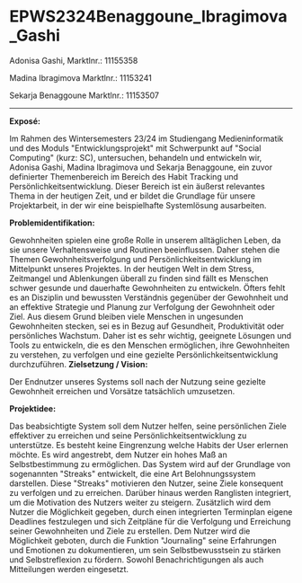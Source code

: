 # EPWS2324Benaggoune_Ibragimova_Gashi

Adonisa Gashi, Marktlnr.: 11155358

Madina Ibragimova Marktlnr.: 11153241

Sekarja Benaggoune Marktlnr.: 11153507

***

**Exposé:**

Im Rahmen des Wintersemesters 23/24 im Studiengang Medieninformatik und des Moduls "Entwicklungsprojekt" mit Schwerpunkt auf "Social Computing" (kurz: SC), untersuchen, 
behandeln und entwickeln wir, Adonisa Gashi, Madina Ibragimova und Sekarja Benaggoune, ein zuvor definierter Themenbereich im Bereich des Habit Tracking und Persönlichkeitsentwicklung.
Dieser Bereich ist ein äußerst relevantes Thema in der heutigen Zeit, und er bildet die Grundlage für unsere Projektarbeit, in der wir eine beispielhafte Systemlösung ausarbeiten.

**Problemidentifikation:** 

Gewohnheiten spielen eine große Rolle in unserem alltäglichen Leben, da sie unsere Verhaltensweise und Routinen beeinflussen. 
Daher stehen die Themen Gewohnheitsverfolgung und Persönlichkeitsentwicklung im Mittelpunkt unseres Projektes.
In der heutigen Welt in dem Stress, Zeitmangel und Ablenkungen überall zu finden sind fällt es Menschen schwer gesunde und dauerhafte Gewohnheiten zu entwickeln. 
Öfters fehlt es an Disziplin und bewussten Verständnis gegenüber der Gewohnheit und an effektive Strategie und Planung zur Verfolgung der Gewohnheit oder Ziel. 
Aus diesem Grund bleiben viele Menschen in ungesunden Gewohnheiten stecken, sei es in Bezug auf Gesundheit, Produktivität oder persönliches Wachstum. 
Daher ist es sehr wichtig, geeignete Lösungen und Tools zu entwickeln, die es den Menschen ermöglichen, 
ihre Gewohnheiten zu verstehen, zu verfolgen und eine gezielte Persönlichkeitsentwicklung durchzuführen. 
**Zielsetzung / Vision:**

Der Endnutzer unseres Systems soll nach der Nutzung seine gezielte Gewohnheit erreichen und Vorsätze tatsächlich umzusetzen.

**Projektidee:**

Das beabsichtigte System soll dem Nutzer helfen, seine persönlichen Ziele effektiver zu erreichen und seine Persönlichkeitsentwicklung zu unterstütze.
Es besteht keine Eingrenzung welche Habits der User erlernen möchte. 
Es wird angestrebt, dem Nutzer ein hohes Maß an Selbstbestimmung zu ermöglichen. 
Das System wird auf der Grundlage von sogenannten "Streaks" entwickelt, die eine Art Belohnungssystem darstellen.
Diese "Streaks" motivieren den Nutzer, seine Ziele konsequent zu verfolgen und zu erreichen. 
Darüber hinaus werden Ranglisten integriert, um die Motivation des Nutzers weiter zu steigern. Zusätzlich wird dem Nutzer die Möglichkeit gegeben, durch einen integrierten Terminplan eigene Deadlines festzulegen und sich Zeitpläne für die Verfolgung und Erreichung seiner Gewohnheiten und Ziele zu erstellen.
Dem Nutzer wird die Möglichkeit geboten, durch die Funktion "Journaling" seine Erfahrungen und Emotionen zu dokumentieren, um sein Selbstbewusstsein zu stärken und Selbstreflexion zu fördern.
Sowohl Benachrichtigungen als auch Mitteilungen werden eingesetzt.

